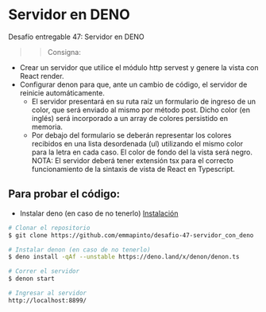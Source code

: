 # Servidor en DENO
Desafío entregable 47: Servidor en DENO


>> Consigna: 
- Crear un servidor que utilice el módulo http servest y genere la vista con React render.
- Configurar denon para que, ante un cambio de código, el servidor de reinicie automáticamente.
    - El servidor presentará en su ruta raíz un formulario de ingreso de un color, que será enviado al mismo por método post. Dicho color (en inglés) será incorporado a un array de colores persistido en memoria.
    - Por debajo del formulario se deberán representar los colores recibidos en una lista desordenada (ul) utilizando el mismo color para la letra en cada caso. El color de fondo del la vista será negro.
NOTA: El servidor deberá tener extensión tsx para el correcto funcionamiento de la sintaxis de vista de React en Typescript.


## Para probar el código:

- Instalar deno (en caso de no tenerlo) [Instalación](https://deno.land/#installation)

```bash
# Clonar el repositorio
$ git clone https://github.com/emmapinto/desafio-47-servidor_con_deno

# Instalar denon (en caso de no tenerlo)
$ deno install -qAf --unstable https://deno.land/x/denon/denon.ts

# Correr el servidor
$ denon start

# Ingresar al servidor
http://localhost:8899/
```
